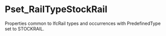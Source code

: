 # Pset_RailTypeStockRail

Properties common to IfcRail types and occurrences with PredefinedType set to STOCKRAIL.
<!-- end of short definition -->

